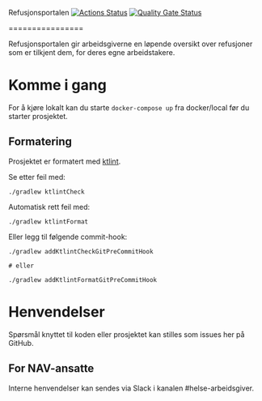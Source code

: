 Refusjonsportalen 
[![Actions Status](https://github.com/navikt/helse-spion/workflows/Bygg%20og%20deploy/badge.svg)](https://github.com/navikt/helse-spion/actions)
[![Quality Gate Status](https://sonarcloud.io/api/project_badges/measure?project=navikt_helse-spion&metric=alert_status&branch=main)](https://sonarcloud.io/dashboard?id=navikt_helse-spion&branch=main)

================

Refusjonsportalen gir arbeidsgiverne en løpende oversikt over refusjoner som er tilkjent dem, for deres egne arbeidstakere.

# Komme i gang

For å kjøre lokalt kan du starte  `docker-compose up` fra docker/local før du starter prosjektet. 

## Formatering

Prosjektet er formatert med [ktlint](https://github.com/pinterest/ktlint).

Se etter feil med:

```
./gradlew ktlintCheck
```

Automatisk rett feil med:
```
./gradlew ktlintFormat
```

Eller legg til følgende commit-hook:
```
./gradlew addKtlintCheckGitPreCommitHook

# eller

./gradlew addKtlintFormatGitPreCommitHook
```


# Henvendelser

Spørsmål knyttet til koden eller prosjektet kan stilles som issues her på GitHub.

## For NAV-ansatte

Interne henvendelser kan sendes via Slack i kanalen #helse-arbeidsgiver.

